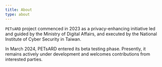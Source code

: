 ```yaml
---
title: About
type: about
---
```


`PETsARD` project commenced in 2023 as a privacy-enhancing initiative led and guided by the Ministry of Digital Affairs, and executed by the National Institute of Cyber Security in Taiwan.

In March 2024, PETsARD entered its beta testing phase. Presently, it remains actively under development and welcomes contributions from interested parties.
